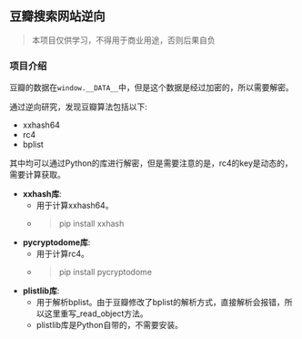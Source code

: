 ## 豆瓣搜索网站逆向
> 本项目仅供学习，不得用于商业用途，否则后果自负
### 项目介绍
豆瓣的数据在`window.__DATA__`中，但是这个数据是经过加密的，所以需要解密。

通过逆向研究，发现豆瓣算法包括以下:
- xxhash64
- rc4
- bplist

其中均可以通过Python的库进行解密，但是需要注意的是，rc4的key是动态的，需要计算获取。
- **xxhash库**: 
  - 用于计算xxhash64。
  - > pip install xxhash
- **pycryptodome库**: 
  - 用于计算rc4。
  - > pip install pycryptodome
- **plistlib库**: 
  - 用于解析bplist。由于豆瓣修改了bplist的解析方式，直接解析会报错，所以这里重写_read_object方法。
  - plistlib库是Python自带的，不需要安装。


